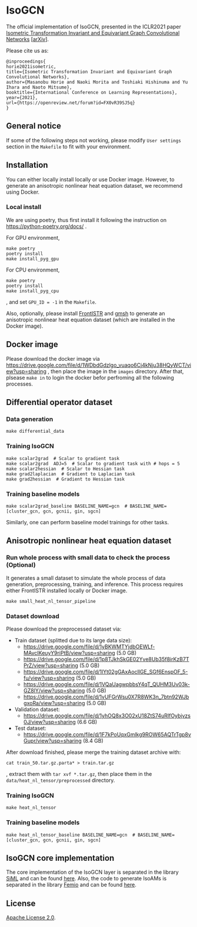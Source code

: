 # IsoGCN

The official implementation of IsoGCN, presented in the ICLR2021 paper [Isometric Transformation Invariant and Equivariant Graph Convolutional Networks](https://openreview.net/forum?id=FX0vR39SJ5q) [[arXiv](https://arxiv.org/abs/2005.06316)].

Please cite us as:

```
@inproceedings{
horie2021isometric,
title={Isometric Transformation Invariant and Equivariant Graph Convolutional Networks},
author={Masanobu Horie and Naoki Morita and Toshiaki Hishinuma and Yu Ihara and Naoto Mitsume},
booktitle={International Conference on Learning Representations},
year={2021},
url={https://openreview.net/forum?id=FX0vR39SJ5q}
}
```



## General notice

If some of the following steps not working, please modify `User settings` section in the `Makefile` to fit with your environment.



## Installation

You can either locally install locally or use Docker image. However, to generate an anisotropic nonlinear heat equation dataset, we recommend using Docker.

### Local install

We are using poetry, thus first install it following the instruction on https://python-poetry.org/docs/ .

For GPU environment,

```
make poetry
poetry install
make install_pyg_gpu
```

For CPU environment,

```
make poetry
poetry install
make install_pyg_cpu
```

, and set `GPU_ID = -1` in the `Makefile`.

Also, optionally, please install [FrontISTR](https://github.com/FrontISTR/FrontISTR) and [gmsh](https://gitlab.onelab.info/gmsh/gmsh) to generate an anisotropic nonlinear heat equation dataset (which are installed in the Docker image). 



## Docker image

Please download the docker image via https://drive.google.com/file/d/1WDbdGdzlgo_vuaqo6Cj4kNju38HQyWCT/view?usp=sharing , then place the image in the `images` directory. After that, plsease `make in` to login the docker befor perfroming all the following processes.



## Differential operator dataset

### Data generation

```
make differential_data
```

### Training IsoGCN

```
make scalar2grad  # Scalar to gradient task
make scalar2grad  ADJ=5  # Scalar to gradient task with # hops = 5
make scalar2hessian  # Scalar to Hessian task
make grad2laplacian  # Gradient to Laplacian task
make grad2hessian  # Gradient to Hessian task
```

### Training baseline models

```
make scalar2grad_baseline BASELINE_NAME=gcn  # BASELINE_NAME=[cluster_gcn, gcn, gcnii, gin, sgcn]
```
Similarly, one can perform baseline model trainings for other tasks.



## Anisotropic nonlinear heat equation dataset

### Run whole process with small data to check the process (Optional)

It generates a small dataset to simulate the whole process of data generation, preprocessing, training, and inference. This process requires either FrontISTR installed locally or Docker image.

```
make small_heat_nl_tensor_pipeline
```

### Dataset download

Please download the preprocessed dataset via:

- Train dataset (splitted due to its large data size):
  - https://drive.google.com/file/d/1yBKWMTYjdbOEWLf-MAvcIKeuyY9riPtB/view?usp=sharing (5.0 GB)
  - https://drive.google.com/file/d/1p8TJkhSkGE02Yve8Ub35f8irKzB7TPrZ/view?usp=sharing (5.0 GB)
  - https://drive.google.com/file/d/1lYt02gGAxAoclIGE_SGf6EnspOF_5-fu/view?usp=sharing (5.0 GB)
  - https://drive.google.com/file/d/1VQaUagwpbbsY4qT_QUHM3Uv03k-GZ8lY/view?usp=sharing (5.0 GB)
  - https://drive.google.com/file/d/1vUFGrWsu0X7R8WK3n_7btn92WJbgxoRa/view?usp=sharing (5.0 GB)
- Validation dataset:
  - https://drive.google.com/file/d/1yhOQ8x3O02xU18ZtS74uRIfOybjvzs0J/view?usp=sharing (6.6 GB)
- Test dataset:
  - https://drive.google.com/file/d/1F7kPoUqxGmlkg9ROW65AQTrTgp8vGupr/view?usp=sharing (8.4 GB)

After download finished, please merge the training dataset archive with:

```
cat train_50.tar.gz.parta* > train.tar.gz
```

, extract them with `tar xvf *.tar.gz`, then place them in the `data/heat_nl_tensor/preprocessed` directory.

### Training IsoGCN

```
make heat_nl_tensor
```

### Training baseline models

```
make heat_nl_tensor_baseline BASELINE_NAME=gcn  # BASELINE_NAME=[cluster_gcn, gcn, gcnii, gin, sgcn]
```



## IsoGCN core implementation

The core implementation of the IsoGCN layer is separated in the library [SiML](https://github.com/ricosjp/siml) and can be found [here](https://github.com/ricosjp/siml/blob/master/siml/networks/iso_gcn.py). Also, the code to generate IsoAMs is separated in the library [Femio](https://github.com/ricosjp/femio) and can be found [here](https://github.com/ricosjp/femio/blob/ddda7ba18565e2ce52044be546d83f819a9cce27/femio/signal_processor.py#L807).



## License

[Apache License 2.0](./LICENSE).

